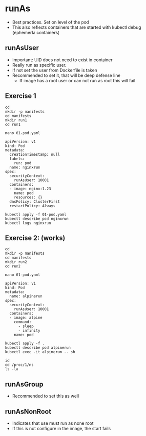 # runAs 

  * Best practices. Set on level of the pod
  * This also reflects containers that are started with kubectl debug (ephemerla containers)


## runAsUser 

  * Important: UID does not need to exist in container 
  * Really run as specific user.
  * If not set the user from Dockerfile is taken
  * Recommended to set it, that will be deep defense line
    * If image has a root user or can not run as root this will fail 

## Exercise 1 

```
cd
mkdir -p manifests
cd manifests
mkdir run1
cd run1
```

```
nano 01-pod.yaml
```

```
apiVersion: v1
kind: Pod
metadata:
  creationTimestamp: null
  labels:
    run: pod
  name: nginxrun
spec:
  securityContext:
    runAsUser: 10001
  containers:
  - image: nginx:1.23
    name: pod
    resources: {}
  dnsPolicy: ClusterFirst
  restartPolicy: Always
```

```
kubectl apply -f 01-pod.yaml
kubectl describe pod nginxrun
kubectl logs nginxrun 
```

## Exercise 2: (works) 

```
cd
mkdir -p manifests
cd manifests
mkdir run2
cd run2
```

```
nano 01-pod.yaml
```

```
apiVersion: v1
kind: Pod
metadata:
  name: alpinerun
spec:
  securityContext:
    runAsUser: 10001
  containers:
  - image: alpine
    command:
      - sleep
      - infinity 
    name: pod
```

```
kubectl apply -f .
kubectl describe pod alpinerun
kubectl exec -it alpinerun -- sh
```

```
id
cd /proc/1/ns
ls -la
```

## runAsGroup 

  * Recommended to set this as well 

## runAsNonRoot 

  * Indicates that use must run as none root
  * If this is not configure in the image, the start fails
